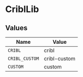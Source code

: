 # CriblLib


## Values

| Name           | Value          |
| -------------- | -------------- |
| `CRIBL`        | cribl          |
| `CRIBL_CUSTOM` | cribl-custom   |
| `CUSTOM`       | custom         |